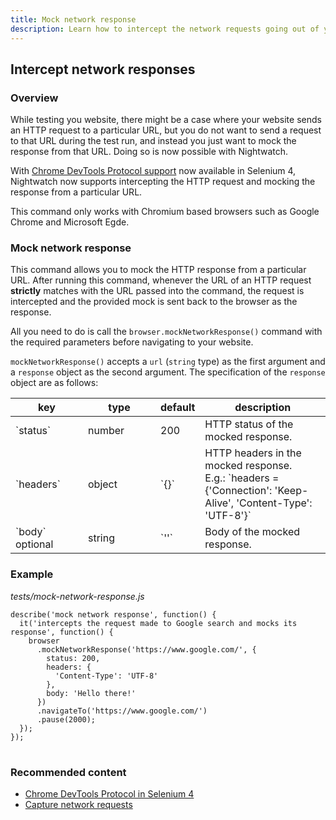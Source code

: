 ```yaml
---
title: Mock network response
description: Learn how to intercept the network requests going out of your browser and mock their responses.
---
```


<div class="page-header"><h2>Intercept network responses</h2></div>

### Overview

While testing you website, there might be a case where your website sends an HTTP request to a particular URL, but you do not want to send a request to that URL during the test run, and instead you just want to mock the response from that URL. Doing so is now possible with Nightwatch.

With [Chrome DevTools Protocol support](https://www.selenium.dev/documentation/webdriver/bidirectional/chrome_devtools/) now available in Selenium 4, Nightwatch now supports intercepting the HTTP request and mocking the response from a particular URL.

<div class="alert alert-info">
  This command only works with Chromium based browsers such as Google Chrome and Microsoft Egde.
</div>

### Mock network response

This command allows you to mock the HTTP response from a particular URL. After running this command, whenever the URL of an HTTP request **strictly** matches with the URL passed into the command, the request is intercepted and the provided mock is sent back to the browser as the response.

All you need to do is call the `browser.mockNetworkResponse()` command with the required parameters before navigating to your website.

`mockNetworkResponse()` accepts a `url` (`string` type) as the first argument and a `response` object as the second argument. The specification of the `response` object are as follows:

<table class="table table-bordered table-striped">
  <thead>
   <tr>
     <th style="width: 100px;">key</th>
     <th style="width: 100px;">type</th>
     <th style="width: 50px;">default</th>
     <th>description</th>
   </tr>
  </thead>
  <tbody>
    <tr>
      <td>`status`</td>
      <td>number</td>
      <td>200</td>
      <td>HTTP status of the mocked response.</td>
    </tr>
    <tr>
      <td>`headers`</td>
      <td>object</td>
      <td>`{}`</td>
      <td>HTTP headers in the mocked response.<br>E.g.: `headers = {'Connection': 'Keep-Alive', 'Content-Type': 'UTF-8'}`</td>
    </tr>    
    <tr>
      <td>`body`<br><span class="optional">optional</span></td>
      <td>string</td>
      <td>`''`</td>
      <td>Body of the mocked response.</td>
    </tr>
  </tbody>
</table>

### Example

<div class="sample-test"><i>tests/mock-network-response.js</i>
<pre class="line-numbers language-javascript">
<code class="language-javascript">describe('mock network response', function() {
  it('intercepts the request made to Google search and mocks its response', function() {
    browser
      .mockNetworkResponse('https://www.google.com/', {
        status: 200,
        headers: {
          'Content-Type': 'UTF-8'
        },
        body: 'Hello there!'
      })
      .navigateTo('https://www.google.com/')
      .pause(2000);
  });
});
</code>
</pre></div>

### Recommended content
- [Chrome DevTools Protocol in Selenium 4](https://www.selenium.dev/documentation/webdriver/bidirectional/chrome_devtools/)
- [Capture network requests](/guide/network-requests/capture-network-calls.html)